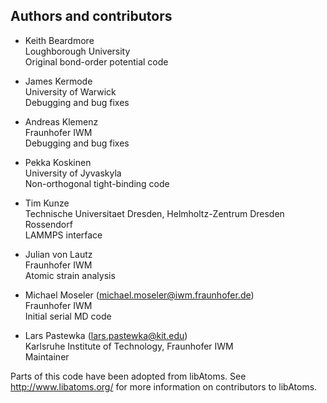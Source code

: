 Authors and contributors
------------------------

* Keith Beardmore  
  Loughborough University  
  Original bond-order potential code

* James Kermode  
  University of Warwick  
  Debugging and bug fixes

* Andreas Klemenz  
  Fraunhofer IWM  
  Debugging and bug fixes

* Pekka Koskinen  
  University of Jyvaskyla  
  Non-orthogonal tight-binding code

* Tim Kunze  
  Technische Universitaet Dresden, Helmholtz-Zentrum Dresden Rossendorf  
  LAMMPS interface
 
* Julian von Lautz  
  Fraunhofer IWM  
  Atomic strain analysis

* Michael Moseler (michael.moseler@iwm.fraunhofer.de)  
  Fraunhofer IWM  
  Initial serial MD code

* Lars Pastewka (lars.pastewka@kit.edu)  
  Karlsruhe Institute of Technology, Fraunhofer IWM  
  Maintainer

Parts of this code have been adopted from libAtoms.
See http://www.libatoms.org/ for more information on contributors to
libAtoms.
